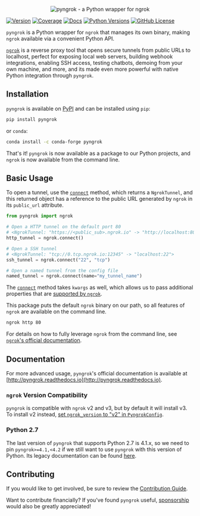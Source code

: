 <p align="center"><img alt="pyngrok - a Python wrapper for ngrok" src="https://pyngrok.readthedocs.io/en/latest/_images/logo.png" /></p>

[![Version](https://img.shields.io/pypi/v/pyngrok)](https://badge.fury.io/py/pyngrok)
[![Coverage](https://img.shields.io/codecov/c/github/alexdlaird/pyngrok)](https://codecov.io/gh/alexdlaird/pyngrok)
[![Docs](https://img.shields.io/readthedocs/pyngrok)](https://pyngrok.readthedocs.io/en/latest)
[![Python Versions](https://img.shields.io/pypi/pyversions/pyngrok.svg)](https://pypi.org/project/pyngrok/)
[![GitHub License](https://img.shields.io/github/license/alexdlaird/pyngrok)](https://github.com/alexdlaird/pyngrok/blob/main/LICENSE)

`pyngrok` is a Python wrapper for `ngrok` that manages its own binary, making `ngrok` available via a convenient Python
API.

[`ngrok`](https://ngrok.com) is a reverse proxy tool that opens secure tunnels from public URLs to localhost, perfect
for exposing local web servers, building webhook integrations, enabling SSH access, testing chatbots, demoing from
your own machine, and more, and its made even more powerful with native Python integration through `pyngrok`.

## Installation

`pyngrok` is available on [PyPI](https://pypi.org/project/pyngrok/) and can be installed
using `pip`:

```sh
pip install pyngrok
```

or `conda`:

```sh
conda install -c conda-forge pyngrok
```

That's it! `pyngrok` is now available as a package to our Python projects, and `ngrok` is now available from
the command line.

## Basic Usage

To open a tunnel, use the [`connect`](https://pyngrok.readthedocs.io/en/latest/api.html#pyngrok.ngrok.connect) method,
which returns a `NgrokTunnel`, and this returned object has a reference to the public URL generated by `ngrok` in its
`public_url` attribute.

```python
from pyngrok import ngrok

# Open a HTTP tunnel on the default port 80
# <NgrokTunnel: "https://<public_sub>.ngrok.io" -> "http://localhost:80">
http_tunnel = ngrok.connect()

# Open a SSH tunnel
# <NgrokTunnel: "tcp://0.tcp.ngrok.io:12345" -> "localhost:22">
ssh_tunnel = ngrok.connect("22", "tcp")

# Open a named tunnel from the config file
named_tunnel = ngrok.connect(name="my_tunnel_name")
```

The [`connect`](https://pyngrok.readthedocs.io/en/latest/api.html#pyngrok.ngrok.connect) method takes `kwargs` as
well, which allows us to pass additional properties that are [supported by `ngrok`](https://ngrok.com/docs/secure-tunnels/ngrok-agent/reference/config/#tunnel-definitions).

This package puts the default `ngrok` binary on our path, so all features of `ngrok` are
available on the command line.

```sh
ngrok http 80
```

For details on how to fully leverage `ngrok` from the command line, see [`ngrok`'s official documentation](https://ngrok.com/docs).

## Documentation

For more advanced usage, `pyngrok`'s official documentation is available at [http://pyngrok.readthedocs.io](http://pyngrok.readthedocs.io).

### `ngrok` Version Compatibility

`pyngrok` is compatible with `ngrok` v2 and v3, but by default it will install v3. To install v2 instead,
[set `ngrok_version` to "v2" in `PyngrokConfig`](https://pyngrok.readthedocs.io/en/latest/index.html#ngrok-version-compatibility).

### Python 2.7

The last version of `pyngrok` that supports Python 2.7 is 4.1.x, so we need to pin `pyngrok>=4.1,<4.2` if we still want
to use `pyngrok` with this version of Python. Its legacy documentation can be found [here](https://pyngrok.readthedocs.io/en/4.1.x/).

## Contributing

If you would like to get involved, be sure to review the [Contribution Guide](https://github.com/alexdlaird/pyngrok/blob/main/CONTRIBUTING.rst).

Want to contribute financially? If you've found `pyngrok` useful, [sponsorship](https://github.com/sponsors/alexdlaird) would
also be greatly appreciated!
